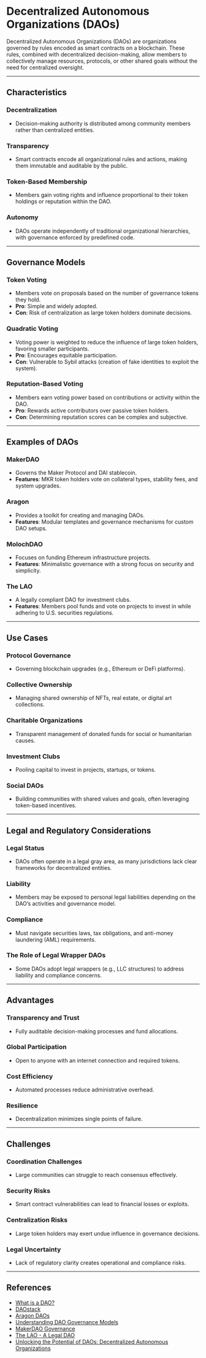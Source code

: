 # Decentralized Autonomous Organizations (DAOs)

Decentralized Autonomous Organizations (DAOs) are organizations governed by rules encoded as smart contracts on a blockchain. These rules, combined with decentralized decision-making, allow members to collectively manage resources, protocols, or other shared goals without the need for centralized oversight.

---

## **Characteristics**

### **Decentralization**  
   - Decision-making authority is distributed among community members rather than centralized entities.

### **Transparency**  
   - Smart contracts encode all organizational rules and actions, making them immutable and auditable by the public.

### **Token-Based Membership**  
   - Members gain voting rights and influence proportional to their token holdings or reputation within the DAO.

### **Autonomy**  
   - DAOs operate independently of traditional organizational hierarchies, with governance enforced by predefined code.

---

## **Governance Models**

### **Token Voting**  
   - Members vote on proposals based on the number of governance tokens they hold.  
   - **Pro**: Simple and widely adopted.  
   - **Con**: Risk of centralization as large token holders dominate decisions.

### **Quadratic Voting**  
   - Voting power is weighted to reduce the influence of large token holders, favoring smaller participants.  
   - **Pro**: Encourages equitable participation.  
   - **Con**: Vulnerable to Sybil attacks (creation of fake identities to exploit the system).

### **Reputation-Based Voting**  
   - Members earn voting power based on contributions or activity within the DAO.  
   - **Pro**: Rewards active contributors over passive token holders.  
   - **Con**: Determining reputation scores can be complex and subjective.

---

## **Examples of DAOs**

### **MakerDAO**  
   - Governs the Maker Protocol and DAI stablecoin.  
   - **Features**: MKR token holders vote on collateral types, stability fees, and system upgrades.

### **Aragon**  
   - Provides a toolkit for creating and managing DAOs.  
   - **Features**: Modular templates and governance mechanisms for custom DAO setups.

### **MolochDAO**  
   - Focuses on funding Ethereum infrastructure projects.  
   - **Features**: Minimalistic governance with a strong focus on security and simplicity.

### **The LAO**  
   - A legally compliant DAO for investment clubs.  
   - **Features**: Members pool funds and vote on projects to invest in while adhering to U.S. securities regulations.

---

## **Use Cases**

### **Protocol Governance**  
   - Governing blockchain upgrades (e.g., Ethereum or DeFi platforms).  

### **Collective Ownership**  
   - Managing shared ownership of NFTs, real estate, or digital art collections.  

### **Charitable Organizations**  
   - Transparent management of donated funds for social or humanitarian causes.  

### **Investment Clubs**  
   - Pooling capital to invest in projects, startups, or tokens.  

### **Social DAOs**  
   - Building communities with shared values and goals, often leveraging token-based incentives.  

---

## **Legal and Regulatory Considerations**

### **Legal Status**  
   - DAOs often operate in a legal gray area, as many jurisdictions lack clear frameworks for decentralized entities.  

### **Liability**  
   - Members may be exposed to personal legal liabilities depending on the DAO’s activities and governance model.  

### **Compliance**  
   - Must navigate securities laws, tax obligations, and anti-money laundering (AML) requirements.  

### **The Role of Legal Wrapper DAOs**  
   - Some DAOs adopt legal wrappers (e.g., LLC structures) to address liability and compliance concerns.  

---

## **Advantages**

### **Transparency and Trust**  
   - Fully auditable decision-making processes and fund allocations.  
### **Global Participation**  
   - Open to anyone with an internet connection and required tokens.  
### **Cost Efficiency**  
   - Automated processes reduce administrative overhead.  
### **Resilience**  
   - Decentralization minimizes single points of failure.

---

## **Challenges**

### **Coordination Challenges**  
   - Large communities can struggle to reach consensus effectively.  
### **Security Risks**  
   - Smart contract vulnerabilities can lead to financial losses or exploits.  
### **Centralization Risks**  
   - Large token holders may exert undue influence in governance decisions.  
### **Legal Uncertainty**  
   - Lack of regulatory clarity creates operational and compliance risks.

---

## References

- [What is a DAO?](https://ethereum.org/en/dao/)
- [DAOstack](https://daostack.io/)
- [Aragon DAOs](https://aragon.org/)
- [Understanding DAO Governance Models](https://daosquare.io/)
- [MakerDAO Governance](https://makerdao.com/en/governance)
- [The LAO - A Legal DAO](https://www.thelao.io/)
- [Unlocking the Potential of DAOs: Decentralized Autonomous Organizations](https://medium.com/novai-blockchain-101/unlocking-the-potential-of-daos-decentralized-autonomous-organizations-516c8633905f)